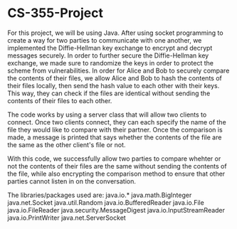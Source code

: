 # CS-355-Project

For this project, we will be using Java. After using socket programming to create a way for two parties to communicate with one another, we implemented the Diffie-Hellman key exchange to encrypt and decrypt messages securely. In order to further secure the Diffie-Hellman key exchange, we made sure to randomize the keys in order to protect the scheme from vulnerabilities. In order for Alice and Bob to securely compare the contents of their files, we allow Alice and Bob to hash the contents of their files locally, then send the hash value to each other with their keys. This way, they can check if the files are identical without sending the contents of their files to each other.

The code works by using a server class that will allow two clients to connect. Once two clients connect, they can each specify the name of the file they would like to compare with their partner. Once the comparison is made, a message is printed that says whether the contents of the file are the same as the other client's file or not.

With this code, we successfully allow two parties to compare whehter or not the contents of their files are the same without sending the contents of the file, while also encrypting the comparison method to ensure that other parties cannot listen in on the conversation.

The libraries/packages used are:
java.io.*
java.math.BigInteger
java.net.Socket
java.util.Random
java.io.BufferedReader
java.io.File
java.io.FileReader
java.security.MessageDigest
java.io.InputStreamReader
java.io.PrintWriter
java.net.ServerSocket
